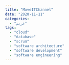 ```yaml
---
title: "MoveITChannel"
date: "2020-11-11"
categories:
  - "عربي"
tags:
  - "cloud"
  - "database"
  - "scrum"
  - "software architecture"
  - "software development"
  - "software engineering"
---
```

